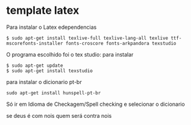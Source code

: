 # template latex
Para instalar o Latex edependencias
```
$ sudo apt-get install texlive-full texlive-lang-all texlive ttf-mscorefonts-installer fonts-croscore fonts-arkpandora texstudio
```

O programa escolhido foi o tex studio:
para instalar 

```
$ sudo apt-get update
$ sudo apt-get install texstudio
```

para instalar o dicionario pt-br

```
sudo apt-get install hunspell-pt-br
```

Só ir em Idioma de Checkagem/Spell checking e selecionar o dicionario




































































































































































































































































se deus é com nois quem será contra nois
